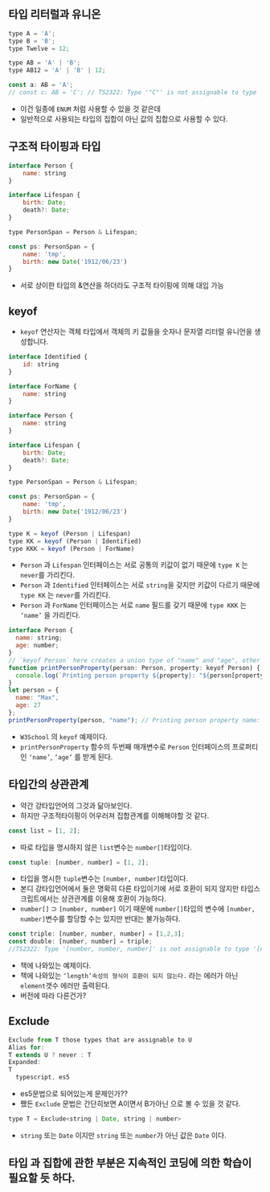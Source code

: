 ## 타입 리터럴과 유니온

```jsx
type A = 'A';
type B = 'B';
type Twelve = 12;

type AB = 'A' | 'B';
type AB12 = 'A' | 'B' | 12;

const a: AB = 'A';
// const c: AB = 'C'; // TS2322: Type '"C"' is not assignable to type 'AB'.
```

-   이건 일종에 `ENUM` 처럼 사용할 수 있을 것 같은데
-   일반적으로 사용되는 타입의 집합이 아닌 값의 집합으로 사용할 수 있다.

## 구조적 타이핑과 타입

```jsx
interface Person {
    name: string
}

interface Lifespan {
    birth: Date;
    death?: Date;
}

type PersonSpan = Person & Lifespan;

const ps: PersonSpan = {
    name: 'tmp',
    birth: new Date('1912/06/23')
}
```

-   서로 상이한 타입의 &연산을 하더라도 구조적 타이핑에 의해 대입 가능

## keyof

-   `keyof` 연산자는 객체 타입에서 객체의 키 값들을 숫자나 문자열 리터럴 유니언을 생성합니다.

```jsx
interface Identified {
    id: string
}

interface ForName {
    name: string
}

interface Person {
    name: string
}

interface Lifespan {
    birth: Date;
    death?: Date;
}

type PersonSpan = Person & Lifespan;

const ps: PersonSpan = {
    name: 'tmp',
    birth: new Date('1912/06/23')
}

type K = keyof (Person | Lifespan)
type KK = keyof (Person | Identified)
type KKK = keyof (Person | ForName)
```

-   `Person` 과 `Lifespan` 인터페이스는 서로 공통의 키값이 없기 때문에 `type K` 는 `never`를 가리킨다.
-   `Person` 과 `Identified` 인터페이스는 서로 `string`을 갖지만 키값이 다르기 때문에 `type KK` 는 `never`를 가리킨다.
-   `Person` 과 `ForName` 인터페이스는 서로 `name` 필드를 갖기 때문에 `type KKK` 는 `‘name’` 을 가리킨다.

```jsx
interface Person {
  name: string;
  age: number;
}
// `keyof Person` here creates a union type of "name" and "age", other strings will not be allowed
function printPersonProperty(person: Person, property: keyof Person) {
  console.log(`Printing person property ${property}: "${person[property]}"`);
}
let person = {
  name: "Max",
  age: 27
};
printPersonProperty(person, "name"); // Printing person property name: "Max"
```

-   `W3School` 의 `keyof` 예제이다.
-   `printPersonProperty` 함수의 두번째 매개변수로 `Person` 인터페이스의 프로퍼티인 `‘name’`, `‘age’` 를 받게 된다.

## 타입간의 상관관계

-   약간 강타입언어의 그것과 닮아보인다.
-   하지만 구조적타이핑이 어우러져 집합관계를 이해해야할 것 같다.

```jsx
const list = [1, 2];
```

-   따로 타입을 명시하지 않은 `list`변수는 `number[]`타입이다.

```jsx
const tuple: [number, number] = [1, 2];
```

-   타입을 명시한 `tuple`변수는 `[number, number]`타입이다.
-   본디 강타입언어에서 둘은 명확히 다른 타입이기에 서로 호환이 되지 않지만 타입스크립트에서는 상관관계를 이용해 호환이 가능하다.
-   `number[]` ⊃ `[number, number]` 이기 때문에 `number[]`타입의 변수에 `[number, number]`변수를 할당할 수는 있지만 반대는 불가능하다.

```jsx
const triple: [number, number, number] = [1,2,3];
const double: [number, number] = triple;
//TS2322: Type '[number, number, number]' is not assignable to type '[number, number]'.   Source has 3 element(s) but target allows only 2.
```

-   책에 나와있는 예제이다.
-   책에 나와있는 `‘length’속성의 형식이 호환이 되지 않는다.` 라는 에러가 아닌 `element`갯수 에러만 출력된다.
-   버전에 따라 다른건가?

## Exclude

```jsx
Exclude from T those types that are assignable to U
Alias for:
T extends U ? never : T
Expanded:
T
  typescript, es5
```

-   es5문법으로 되어있는게 문제인가??
-   쨌든 `Exclude` 문법은 간단히보면 A이면서 B가아닌 으로 볼 수 있을 것 같다.

```jsx
type T = Exclude<string | Date, string | number>
```

-   `string` 또는 `Date` 이지만 `string` 또는 `number`가 아닌 값은 `Date` 이다.

## 타입 과 집합에 관한 부분은 지속적인 코딩에 의한 학습이 필요할 듯 하다.